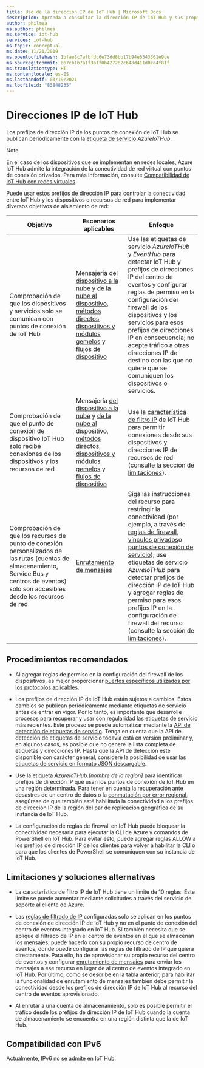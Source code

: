 ```yaml
---
title: Uso de la dirección IP de IoT Hub | Microsoft Docs
description: Aprenda a consultar la dirección IP de IoT Hub y sus propiedades. La dirección IP de IoT Hub puede cambiar durante determinados escenarios, como la recuperación ante desastres o la conmutación por error regional.
author: philmea
ms.author: philmea
ms.service: iot-hub
services: iot-hub
ms.topic: conceptual
ms.date: 11/21/2019
ms.openlocfilehash: 1bfae8c7afbfdc6e73dd8bb17b94e6543361e9ce
ms.sourcegitcommit: 867cb1b7a1f3a1f0b427282c648d411d0ca4f81f
ms.translationtype: HT
ms.contentlocale: es-ES
ms.lasthandoff: 03/19/2021
ms.locfileid: "83848235"
---
```

# <a name="iot-hub-ip-addresses"></a>Direcciones IP de IoT Hub

Los prefijos de dirección IP de los puntos de conexión de IoT Hub se publican periódicamente con la [etiqueta de servicio](../virtual-network/service-tags-overview.md) _AzureIoTHub_.

> [!NOTE]
> En el caso de los dispositivos que se implementan en redes locales, Azure IoT Hub admite la integración de la conectividad de red virtual con puntos de conexión privados. Para más información, consulte [Compatibilidad de IoT Hub con redes virtuales](./virtual-network-support.md).


Puede usar estos prefijos de dirección IP para controlar la conectividad entre IoT Hub y los dispositivos o recursos de red para implementar diversos objetivos de aislamiento de red:

| Objetivo | Escenarios aplicables | Enfoque |
|------|-----------|----------|
| Comprobación de que los dispositivos y servicios solo se comunican con puntos de conexión de IoT Hub | Mensajería [del dispositivo a la nube](./iot-hub-devguide-messaging.md) y [de la nube al dispositivo](./iot-hub-devguide-messages-c2d.md), [métodos directos](./iot-hub-devguide-direct-methods.md), [dispositivos y módulos gemelos](./iot-hub-devguide-device-twins.md) y [flujos de dispositivo](./iot-hub-device-streams-overview.md) | Use las etiquetas de servicio _AzureIoTHub_ y _EventHub_ para detectar IoT Hub y prefijos de direcciones IP del centro de eventos y configurar reglas de permiso en la configuración del firewall de los dispositivos y los servicios para esos prefijos de direcciones IP en consecuencia; no acepte tráfico a otras direcciones IP de destino con las que no quiere que se comuniquen los dispositivos o servicios. |
| Comprobación de que el punto de conexión de dispositivo IoT Hub solo recibe conexiones de los dispositivos y los recursos de red | Mensajería [del dispositivo a la nube](./iot-hub-devguide-messaging.md) y [de la nube al dispositivo](./iot-hub-devguide-messages-c2d.md), [métodos directos](./iot-hub-devguide-direct-methods.md), [dispositivos y módulos gemelos](./iot-hub-devguide-device-twins.md) y [flujos de dispositivo](./iot-hub-device-streams-overview.md) | Use la [característica de filtro IP](iot-hub-ip-filtering.md) de IoT Hub para permitir conexiones desde sus dispositivos y direcciones IP de recursos de red (consulte la sección de [limitaciones](#limitations-and-workarounds)). | 
| Comprobación de que los recursos de punto de conexión personalizados de las rutas (cuentas de almacenamiento, Service Bus y centros de eventos) solo son accesibles desde los recursos de red | [Enrutamiento de mensajes](./iot-hub-devguide-messages-d2c.md) | Siga las instrucciones del recurso para restringir la conectividad (por ejemplo, a través de [reglas de firewall](../storage/common/storage-network-security.md), [vínculos privados](../private-link/private-endpoint-overview.md)o [puntos de conexión de servicio](../virtual-network/virtual-network-service-endpoints-overview.md)); use etiquetas de servicio _AzureIoTHub_ para detectar prefijos de dirección IP de IoT Hub y agregar reglas de permiso para esos prefijos IP en la configuración de firewall del recurso (consulte la sección de [limitaciones](#limitations-and-workarounds)). |



## <a name="best-practices"></a>Procedimientos recomendados

* Al agregar reglas de permiso en la configuración del firewall de los dispositivos, es mejor proporcionar [puertos específicos utilizados por los protocolos aplicables](./iot-hub-devguide-protocols.md#port-numbers).

* Los prefijos de dirección IP de IoT Hub están sujetos a cambios. Estos cambios se publican periódicamente mediante etiquetas de servicio antes de entrar en vigor. Por lo tanto, es importante que desarrolle procesos para recuperar y usar con regularidad las etiquetas de servicio más recientes. Este proceso se puede automatizar mediante la [API de detección de etiquetas de servicio](../virtual-network/service-tags-overview.md#service-tags-on-premises). Tenga en cuenta que la API de detección de etiquetas de servicio todavía está en versión preliminar y, en algunos casos, es posible que no genere la lista completa de etiquetas y direcciones IP. Hasta que la API de detección esté disponible con carácter general, considere la posibilidad de usar las [etiquetas de servicio en formato JSON descargable](../virtual-network/service-tags-overview.md#discover-service-tags-by-using-downloadable-json-files). 

* Use la etiqueta *AzureIoTHub.[nombre de la región]* para identificar prefijos de dirección IP que usan los puntos de conexión de IoT Hub en una región determinada. Para tener en cuenta la recuperación ante desastres de un centro de datos o la [conmutación por error regional](iot-hub-ha-dr.md), asegúrese de que también esté habilitada la conectividad a los prefijos de dirección IP de la región del par de replicación geográfica de su instancia de IoT Hub.

* La configuración de reglas de firewall en IoT Hub puede bloquear la conectividad necesaria para ejecutar la CLI de Azure y comandos de PowerShell en IoT Hub. Para evitar esto, puede agregar reglas ALLOW a los prefijos de dirección IP de los clientes para volver a habilitar la CLI o para que los clientes de PowerShell se comuniquen con su instancia de IoT Hub.  


## <a name="limitations-and-workarounds"></a>Limitaciones y soluciones alternativas

* La característica de filtro IP de IoT Hub tiene un límite de 10 reglas. Este límite se puede aumentar mediante solicitudes a través del servicio de soporte al cliente de Azure. 

* Las [reglas de filtrado de IP](iot-hub-ip-filtering.md) configuradas solo se aplican en los puntos de conexión de dirección IP de IoT Hub y no en el punto de conexión del centro de eventos integrado en IoT Hub. Si también necesita que se aplique el filtrado de IP en el centro de eventos en el que se almacenan los mensajes, puede hacerlo con su propio recurso de centro de eventos, donde puede configurar las reglas de filtrado de IP que quiera directamente. Para ello, ha de aprovisionar su propio recurso del centro de eventos y configurar [enrutamiento de mensajes](./iot-hub-devguide-messages-d2c.md) para enviar los mensajes a ese recurso en lugar de al centro de eventos integrado en IoT Hub. Por último, como se describe en la tabla anterior, para habilitar la funcionalidad de enrutamiento de mensajes también debe permitir la conectividad desde los prefijos de dirección IP de IoT Hub al recurso del centro de eventos aprovisionado.

* Al enrutar a una cuenta de almacenamiento, solo es posible permitir el tráfico desde los prefijos de dirección IP de IoT Hub cuando la cuenta de almacenamiento se encuentra en una región distinta que la de IoT Hub.

## <a name="support-for-ipv6"></a>Compatibilidad con IPv6 

Actualmente, IPv6 no se admite en IoT Hub.
